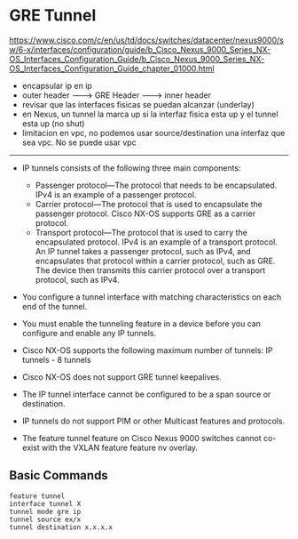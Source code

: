 
# GRE Tunnel
https://www.cisco.com/c/en/us/td/docs/switches/datacenter/nexus9000/sw/6-x/interfaces/configuration/guide/b_Cisco_Nexus_9000_Series_NX-OS_Interfaces_Configuration_Guide/b_Cisco_Nexus_9000_Series_NX-OS_Interfaces_Configuration_Guide_chapter_01000.html
- encapsular ip en ip
- outer header ---> GRE Header ---> inner header
- revisar que las interfaces fisicas se puedan alcanzar (underlay)
- en Nexus, un tunnel la marca up si la interfaz fisica esta up y el tunnel esta up (no shut)
- limitacion en vpc, no podemos usar source/destination una interfaz que sea vpc. No se puede usar vpc
----
- IP tunnels consists of the following three main components:
  - Passenger protocol—The protocol that needs to be encapsulated. IPv4 is an example of a passenger protocol.
  - Carrier protocol—The protocol that is used to encapsulate the passenger protocol. Cisco NX-OS supports GRE as a carrier protocol.
  - Transport protocol—The protocol that is used to carry the encapsulated protocol. IPv4 is an example of a transport protocol. An IP tunnel takes a passenger protocol, such as IPv4, and encapsulates that protocol within a carrier protocol, such as GRE. The device then transmits this carrier protocol over a transport protocol, such as IPv4.

- You configure a tunnel interface with matching characteristics on each end of the tunnel.
- You must enable the tunneling feature in a device before you can configure and enable any IP tunnels.
- Cisco NX-OS supports the following maximum number of tunnels: IP tunnels - 8 tunnels
- Cisco NX-OS does not support GRE tunnel keepalives.
- The IP tunnel interface cannot be configured to be a span source or destination.
- IP tunnels do not support PIM or other Multicast features and protocols.
- The feature tunnel feature on Cisco Nexus 9000 switches cannot co-exist with the VXLAN feature feature nv overlay.

## Basic Commands
```
feature tunnel
interface tunnel X
tunnel mode gre ip
tunnel source ex/x
tunnel destination x.x.x.x
```
